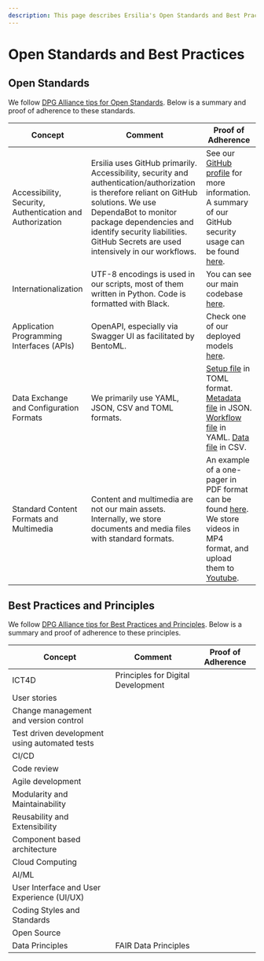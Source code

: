 ```yaml
---
description: This page describes Ersilia's Open Standards and Best Practices Principles
---
```


# Open Standards and Best Practices

## Open Standards

We follow [DPG Alliance tips for Open Standards](https://github.com/DPGAlliance/publicgoods-candidates/blob/main/help-center/open-standards.md). Below is a summary and proof of adherence to these standards.

| Concept                                                   | Comment                                                                                                                                                                                                                                                                      | Proof of Adherence                                                                                                                                                                                                                                                                                                                                                                                                                   |
| --------------------------------------------------------- | ---------------------------------------------------------------------------------------------------------------------------------------------------------------------------------------------------------------------------------------------------------------------------- | ------------------------------------------------------------------------------------------------------------------------------------------------------------------------------------------------------------------------------------------------------------------------------------------------------------------------------------------------------------------------------------------------------------------------------------ |
| Accessibility, Security, Authentication and Authorization | Ersilia uses GitHub primarily. Accessibility, security and authentication/authorization is therefore reliant on GitHub solutions. We use DependaBot to monitor package dependencies and identify security liabilities. GitHub Secrets are used intensively in our workflows. | See our [GitHub profile](https://github.com/ersilia-os) for more information. A summary of our GitHub security usage can be found [here](https://github.com/ersilia-os/ersilia/security).                                                                                                                                                                                                                                            |
| Internationalization                                      | UTF-8 encodings is used in our scripts, most of them written in Python. Code is formatted with Black.                                                                                                                                                                        | You can see our main codebase [here](https://github.com/ersilia-os/ersilia).                                                                                                                                                                                                                                                                                                                                                         |
| Application Programming Interfaces (APIs)                 | OpenAPI, especially via Swagger UI as facilitated by BentoML.                                                                                                                                                                                                                | Check one of our deployed models [here](https://eos80ch-m365k.ondigitalocean.app/).                                                                                                                                                                                                                                                                                                                                                  |
| Data Exchange and Configuration Formats                   | We primarily use YAML, JSON, CSV and TOML formats.                                                                                                                                                                                                                           | [Setup file](https://github.com/ersilia-os/ersilia/blob/master/pyproject.toml) in TOML format. [Metadata file](https://github.com/ersilia-os/eos3b5e/blob/main/metadata.json) in JSON. [Workflow file](https://github.com/ersilia-os/ersilia/blob/master/.github/workflows/pr\_check.yml) in YAML. [Data file](https://github.com/ersilia-os/pharmacogx-embeddings/blob/main/data/chemical\_descriptors/drug\_molecules.csv) in CSV. |
| Standard Content Formats and Multimedia                   | Content and multimedia are not our main assets. Internally, we store documents and media files with standard formats.                                                                                                                                                        | An example of a one-pager in PDF format can be found [here](https://drive.google.com/file/d/1Xxgpjh3gCQdD\_MqEDxweJIPY\_1JGKSIN/view?usp=sharing). We store videos in MP4 format, and upload them to [Youtube](https://www.youtube.com/channel/UCeioZf4Qj4hWi3O5Ta2k-xQ).                                                                                                                                                            |

## Best Practices and Principles

We follow [DPG Alliance tips for Best Practices and Principles](https://github.com/DPGAlliance/publicgoods-candidates/blob/main/help-center/best-practices.md). Below is a summary and proof of adherence to these principles.



| Concept                                       | Comment                            | Proof of Adherence |
| --------------------------------------------- | ---------------------------------- | ------------------ |
| ICT4D                                         | Principles for Digital Development |                    |
| User stories                                  |                                    |                    |
| Change management and version control         |                                    |                    |
| Test driven development using automated tests |                                    |                    |
| CI/CD                                         |                                    |                    |
| Code review                                   |                                    |                    |
| Agile development                             |                                    |                    |
| Modularity and Maintainability                |                                    |                    |
| Reusability and Extensibility                 |                                    |                    |
| Component based architecture                  |                                    |                    |
| Cloud Computing                               |                                    |                    |
| AI/ML                                         |                                    |                    |
| User Interface and User Experience (UI/UX)    |                                    |                    |
| Coding Styles and Standards                   |                                    |                    |
| Open Source                                   |                                    |                    |
| Data Principles                               | FAIR Data Principles               |                    |

